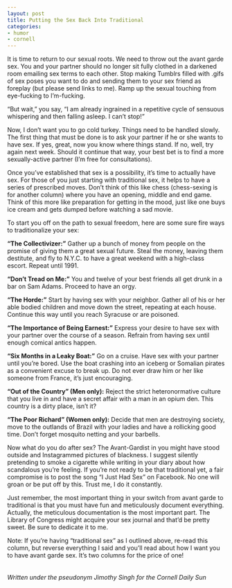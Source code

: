 ```yaml
---
layout: post
title: Putting the Sex Back Into Traditional
categories: 
- humor
- cornell
---
```

It is time to return to our sexual roots. We need to throw out the avant garde sex.  You and your partner should no longer sit fully clothed in a darkened room emailing sex terms to each other. Stop making Tumblrs filled with .gifs of sex poses you want to do and sending them to your sex friend as foreplay (but please send links to me).  Ramp up the sexual touching from eye-fucking to I’m-fucking. 

“But wait,” you say, “I am already ingrained in a repetitive cycle of sensuous whispering and then falling asleep.  I can’t stop!”
<!-- more -->
Now, I don’t want you to go cold turkey.  Things need to be handled slowly. The first thing that must be done is to ask your partner if he or she wants to have sex. If yes, great, now you know where things stand. If no, well, try again next week. Should it continue that way, your best bet is to find a more sexually-active partner (I’m free for consultations). 

Once you’ve established that sex is a possibility, it’s time to actually have sex. For those of you just starting with traditional sex, it helps to have a series of prescribed moves. Don’t think of this like chess (chess-sexing is for another column) where you have an opening, middle and end game. Think of this more like preparation for getting in the mood, just like one buys ice cream and gets dumped before watching a sad movie. 

To start you off on the path to sexual freedom, here are some sure fire ways to traditionalize your sex: 

**“The Collectivizer:”**  Gather up a bunch of money from people on the promise of giving them a great sexual future. Steal the money, leaving them destitute, and fly to N.Y.C. to have a great weekend with a high-class escort. Repeat until 1991. 

**“Don’t Tread on Me:”**  You and twelve of your best friends all get drunk in a bar on Sam Adams. Proceed to have an orgy.

**“The Horde:”**  Start by having sex with your neighbor. Gather all of his or her able bodied children and move down the street, repeating at each house. Continue this way until you reach Syracuse or are poisoned.

**“The Importance of Being Earnest:”** Express your desire to have sex with your partner over the course of a season.  Refrain from having sex until enough comical antics happen.

**“Six Months in a Leaky Boat:”** Go on a cruise. Have sex with your partner until you’re bored. Use the boat crashing into an iceberg or Somalian pirates as a convenient excuse to break up. Do not ever draw him or her like someone from France, it’s just encouraging.

**“Out of the Country” (Men only):** Reject the strict heteronormative culture that you live in and have a secret affair with a man in an opium den. This country is a dirty place, isn’t it?

**“The Poor Richard” (Women only):** Decide that men are destroying society, move to the outlands of Brazil with your ladies and have a rollicking good time. Don’t forget mosquito netting and your barbells.  

Now what do you do after sex? The Avant-Gardist in you might have stood outside and Instagrammed pictures of blackness. I suggest silently pretending to smoke a cigarette while writing in your diary about how scandalous you’re feeling. If you’re not ready to be that traditional yet, a fair compromise is to post the song “I Just Had Sex” on Facebook. No one will groan or be put off by this. Trust me, I do it constantly. 

Just remember, the most important thing in your switch from avant garde to traditional is that you must have fun and meticulously document everything.  Actually, the meticulous documentation is the most important part.  The Library of Congress might acquire your sex journal and that’d be pretty sweet.  Be sure to dedicate it to me. 

Note: If you’re having “traditional sex” as I outlined above, re-read this column, but reverse everything I said and you’ll read about how I want you to have avant garde sex. It’s two columns for the price of one!
<br/><br/><br/>
*Written under the pseudonym Jimothy Singh for the Cornell Daily Sun*